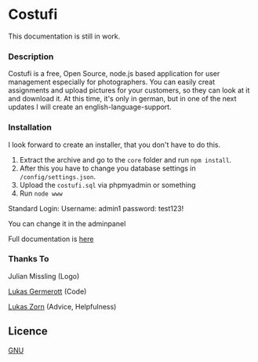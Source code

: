# Costufi
This documentation is still in work.
### Description
Costufi is a free, Open Source, node.js based application for user management especially for photographers.
You can easily creat assignments and upload pictures for your customers, so they can look at it and download it.
At this time, it's only in german, but in one of the next updates I will create an english-language-support.
### Installation
I look forward to create an installer, that you don't have to do this.

1. Extract the archive and go to the `core` folder and run `npm install`.
2. After this you have to change you database settings in `/config/settings.json`.
3. Upload the `costufi.sql` via phpmyadmin or something
4. Run `node www`

Standard Login:
Username: admin1
password: test123!

You can change it in the adminpanel

Full documentation is [here](https://github.com/precodeeu/costufi/wiki)
### Thanks To
Julian Missling (Logo)

[Lukas Germerott](https://precode.eu) (Code)

[Lukas Zorn](https://lukaszorn.de) (Advice, Helpfulness)
## Licence

[GNU](https://github.com/PreCodeEU/costufi/master/LICENCE)
